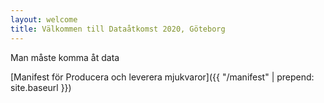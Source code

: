```yaml
---
layout: welcome
title: Välkommen till Dataåtkomst 2020, Göteborg
---
```


Man måste komma åt data

[Manifest för Producera och leverera mjukvaror]({{ "/manifest" | prepend: site.baseurl }})
